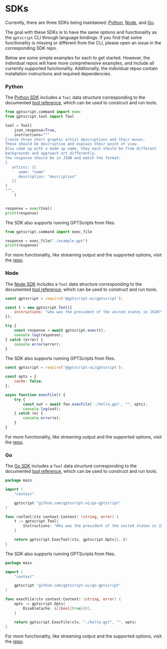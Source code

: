 # SDKs

Currently, there are three SDKs being maintained: [Python](https://github.com/gptscript-ai/py-gptscript), [Node](https://github.com/gptscript-ai/node-gptscript), and [Go](https://github.com/gptscript-ai/go-gptscript).

The goal with these SDKs is to have the same options and functionality as the `gptscript` CLI through language bindings. If you find that some functionality is missing or different from the CLI, please open an issue in the corresponding SDK repo.

Below are some simple examples for each to get started. However, the individual repos will have more comprehensive examples, and include all currently supported functionality. Additionally, the individual repos contain installation instructions and required dependencies.

### Python

The [Python SDK](https://github.com/gptscript-ai/py-gptscript) includes a `Tool` data structure corresponding to the documented [tool reference](07-gpt-file-reference#tool-parameters), which can be used to construct and run tools.

```python
from gptscript.command import exec
from gptscript.tool import Tool

tool = Tool(
    json_response=True,
    instructions="""
Create three short graphic artist descriptions and their muses. 
These should be descriptive and explain their point of view.
Also come up with a made up name, they each should be from different
backgrounds and approach art differently.
the response should be in JSON and match the format:
{
   artists: [{
      name: "name"
      description: "description"
   }]
}
""",
    )


response = exec(tool)
print(response)
```

The SDK also supports running GPTScripts from files.

```python
from gptscript.command import exec_file

response = exec_file("./example.gpt")
print(response)
```

For more functionality, like streaming output and the supported options, visit the [repo](https://github.com/gptscript-ai/py-gptscript).

### Node

The [Node SDK](https://github.com/gptscript-ai/node-gptscript) includes a `Tool` data structure corresponding to the documented [tool reference](07-gpt-file-reference#tool-parameters), which can be used to construct and run tools.

```javascript
const gptscript = require('@gptscript-ai/gptscript');

const t = new gptscript.Tool({
    instructions: "who was the president of the united states in 1928?"
});

try {
    const response = await gptscript.exec(t);
    console.log(response);
} catch (error) {
    console.error(error);
}
```

The SDK also supports running GPTScripts from files.

```javascript
const gptscript = require('@gptscript-ai/gptscript');

const opts = {
    cache: false,
};

async function execFile() {
    try {
        const out = await foo.execFile('./hello.gpt', "", opts);
        console.log(out);
    } catch (e) {
        console.error(e);
    }
}
```

For more functionality, like streaming output and the supported options, visit the [repo](https://github.com/gptscript-ai/node-gptscript).

### Go

The [Go SDK](https://github.com/gptscript-ai/go-gptscript) includes a `Tool` data structure corresponding to the documented [tool reference](07-gpt-file-reference#tool-parameters), which can be used to construct and run tools.

```go
package main

import (
	"context"

	gptscript "github.com/gptscript-ai/go-gptscript"
)

func runTool(ctx context.Context) (string, error) {
	t := gptscript.Tool{
		Instructions: "Who was the president of the united states in 1928?",
	}

	return gptscript.ExecTool(ctx, gptscript.Opts{}, t)
}
```

The SDK also supports running GPTScripts from files.

```go
package main

import (
	"context"

	gptscript "github.com/gptscript-ai/go-gptscript"
)

func execFile(ctx context.Context) (string, error) {
	opts := gptscript.Opts{
		DisableCache: &[]bool{true}[0],
	}

	return gptscript.ExecFile(ctx, "./hello.gpt", "", opts)
}
```

For more functionality, like streaming output and the supported options, visit the [repo](https://github.com/gptscript-ai/go-gptscript).
